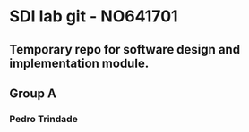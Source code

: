 # SDI lab git - NO641701
## Temporary repo for software design and implementation module.
## Group A
### Pedro Trindade
